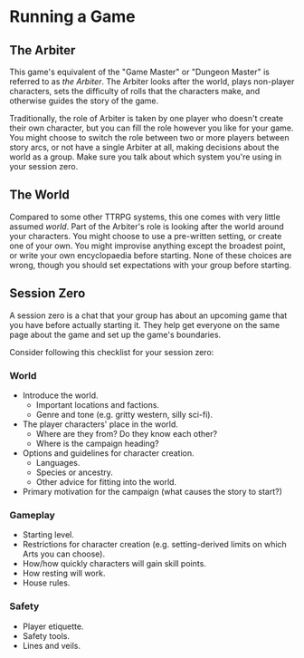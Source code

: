 # Running a Game

## The Arbiter

This game's equivalent of the "Game Master" or "Dungeon Master" is referred to as _the Arbiter_. The Arbiter looks after the world, plays non-player characters, sets the difficulty of rolls that the characters make, and otherwise guides the story of the game.

Traditionally, the role of Arbiter is taken by one player who doesn't create their own character, but you can fill the role however you like for your game. You might choose to switch the role between two or more players between story arcs, or not have a single Arbiter at all, making decisions about the world as a group. Make sure you talk about which system you're using in your session zero.

## The World

Compared to some other TTRPG systems, this one comes with very little assumed _world_. Part of the Arbiter's role is looking after the world around your characters. You might choose to use a pre-written setting, or create one of your own. You might improvise anything except the broadest point, or write your own encyclopaedia before starting. None of these choices are wrong, though you should set expectations with your group before starting.

## Session Zero

A session zero is a chat that your group has about an upcoming game that you have before actually starting it. They help get everyone on the same page about the game and set up the game's boundaries.

Consider following this checklist for your session zero:

### World

- Introduce the world.
  - Important locations and factions.
  - Genre and tone (e.g. gritty western, silly sci-fi).
- The player characters' place in the world.
  - Where are they from? Do they know each other?
  - Where is the campaign heading?
- Options and guidelines for character creation.
  - Languages.
  - Species or ancestry.
  - Other advice for fitting into the world.
- Primary motivation for the campaign (what causes the story to start?)

### Gameplay

- Starting level.
- Restrictions for character creation (e.g. setting-derived limits on which Arts you can choose).
- How/how quickly characters will gain skill points.
- How resting will work.
- House rules.

### Safety

- Player etiquette.
- Safety tools.
- Lines and veils.

